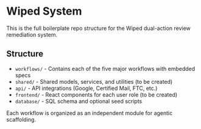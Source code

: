 # Wiped System

This is the full boilerplate repo structure for the Wiped dual-action review remediation system.

## Structure
- `workflows/` - Contains each of the five major workflows with embedded specs
- `shared/` - Shared models, services, and utilities (to be created)
- `api/` - API integrations (Google, Certified Mail, FTC, etc.)
- `frontend/` - React components for each user role (to be created)
- `database/` - SQL schema and optional seed scripts

Each workflow is organized as an independent module for agentic scaffolding.